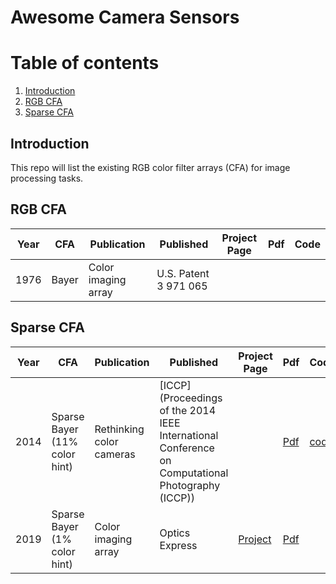 # Awesome Camera Sensors

# Table of contents

1. [Introduction](#introduction)
2. [RGB CFA](#rgbcfa)
3. [Sparse CFA](#scfa)

## Introduction <a name="introduction"></a>

This repo will list the existing RGB color filter arrays (CFA) for image processing tasks.

## RGB CFA <a name="rgbcfa"></a>

| Year | CFA                       | Publication         | Published| Project Page | Pdf| Code|
|------|---------------------------|---------------------|-------|---------|---|----|
| 1976 | Bayer | Color imaging array | U.S. Patent 3 971 065 |

## Sparse CFA <a name="scfa"></a>

| Year | CFA                          | Publication         | Published      | Project Page                                                                               | Pdf                                                                        | Code|
|------|------------------------------|---------------------|----------------|--------------------------------------------------------------------------------------------|----------------------------------------------------------------------------|----|
|2014| Sparse Bayer (11% color hint)|Rethinking color cameras|[ICCP](Proceedings of the 2014 IEEE International Conference on Computational Photography (ICCP))|   | [Pdf](https://dspace.mit.edu/bitstream/handle/1721.1/100404/rethinkingColorCameras.pdf?sequence=1&isAllowed=y)                                                                    |[code](http://vision.seas.harvard.edu/colorsensor/)|
| 2019 | Sparse Bayer (1% color hint) | Color imaging array | Optics Express | [Project](https://sites.google.com/site/gachoncvip/project/sparse-color-sensor?authuser=0) | [Pdf](https://opg.optica.org/oe/fulltext.cfm?uri=oe-27-17-23661&id=416497) |
